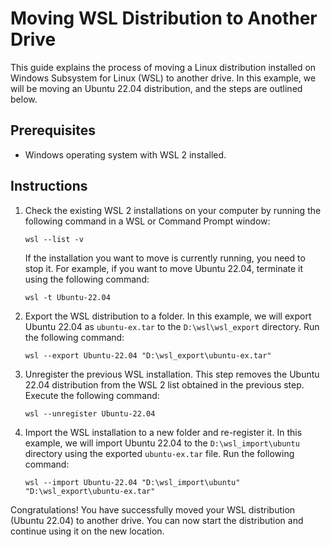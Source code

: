 # Moving WSL Distribution to Another Drive

This guide explains the process of moving a Linux distribution installed on Windows Subsystem for Linux (WSL) to another drive. In this example, we will be moving an Ubuntu 22.04 distribution, and the steps are outlined below.

## Prerequisites

- Windows operating system with WSL 2 installed.

## Instructions

1. Check the existing WSL 2 installations on your computer by running the following command in a WSL or Command Prompt window:

   ```
   wsl --list -v
   ```

   If the installation you want to move is currently running, you need to stop it. For example, if you want to move Ubuntu 22.04, terminate it using the following command:

   ```
   wsl -t Ubuntu-22.04
   ```

2. Export the WSL distribution to a folder. In this example, we will export Ubuntu 22.04 as `ubuntu-ex.tar` to the `D:\wsl\wsl_export` directory. Run the following command:

   ```
   wsl --export Ubuntu-22.04 "D:\wsl_export\ubuntu-ex.tar"
   ```

3. Unregister the previous WSL installation. This step removes the Ubuntu 22.04 distribution from the WSL 2 list obtained in the previous step. Execute the following command:

   ```
   wsl --unregister Ubuntu-22.04
   ```

4. Import the WSL installation to a new folder and re-register it. In this example, we will import Ubuntu 22.04 to the `D:\wsl_import\ubuntu` directory using the exported `ubuntu-ex.tar` file. Run the following command:

   ```
   wsl --import Ubuntu-22.04 "D:\wsl_import\ubuntu" "D:\wsl_export\ubuntu-ex.tar"
   ```

Congratulations! You have successfully moved your WSL distribution (Ubuntu 22.04) to another drive. You can now start the distribution and continue using it on the new location.

